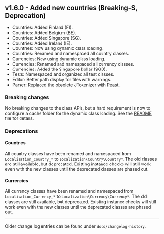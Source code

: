 ## v1.6.0 - Added new countries (Breaking-S, Deprecation)
- Countries: Added Finland (FI).
- Countries: Added Belgium (BE).
- Countries: Added Singapore (SG). 
- Countries: Added Ireland (IE).
- Countries: Now using dynamic class loading.
- Countries: Renamed and namespaced all country classes.
- Currencies: Now using dynamic class loading.
- Currencies: Renamed and namespaced all currency classes.
- Currencies: Added the Singapore Dollar (SGD).
- Tests: Namespaced and organized all test classes.
- Editor: Better path display for files with warnings.
- Parser: Replaced the obsolete JTokenizer with [Peast](https://github.com/mck89/peast).

### Breaking changes

No breaking changes to the class APIs, but a hard requirement
is now to configure a cache folder for the dynamic class loading.
See the [README](./README.md) file for details.

### Deprecations

#### Countries

All country classes have been renamed and namespaced from
`Localization_Country_*` to `Localization\Country\Country*`. 
The old classes are still available, but deprecated. Existing
instance checks will still work even with the new classes
until the deprecated classes are phased out.

#### Currencies

All currency classes have been renamed and namespaced from
`Localization_Currency_*` to `Localization\Currency\Currency*`.
The old classes are still available, but deprecated. Existing
instance checks will still work even with the new classes
until the deprecated classes are phased out.

-----

Older change log entries can be found under `docs/changelog-history`.
